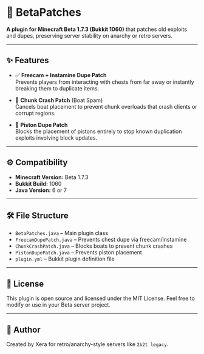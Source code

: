 # 🧩 BetaPatches
**A plugin for Minecraft Beta 1.7.3 (Bukkit 1060)** that patches old exploits and dupes, preserving server stability on anarchy or retro servers.

---

## ✨ Features

- ✅ **Freecam + Instamine Dupe Patch**  
  Prevents players from interacting with chests from far away or instantly breaking them to duplicate items.

- 🚫 **Chunk Crash Patch** (Boat Spam)  
  Cancels boat placement to prevent chunk overloads that crash clients or corrupt regions.

- 🔧 **Piston Dupe Patch**  
  Blocks the placement of pistons entirely to stop known duplication exploits involving block updates.

---

## ⚙️ Compatibility

- **Minecraft Version:** Beta 1.7.3  
- **Bukkit Build:** 1060  
- **Java Version:** 6 or 7

---

## 🛠 File Structure

- `BetaPatches.java` – Main plugin class  
- `FreecamDupePatch.java` – Prevents chest dupe via freecam/instamine  
- `ChunkCrashPatch.java` – Blocks boats to prevent chunk crashes  
- `PistonDupePatch.java` – Prevents piston placement  
- `plugin.yml` – Bukkit plugin definition file

---

## 📜 License

This plugin is open source and licensed under the MIT License. Feel free to modify or use in your Beta server project.

---

## 👤 Author

Created by Xera for retro/anarchy-style servers like `2b2t legacy`.
